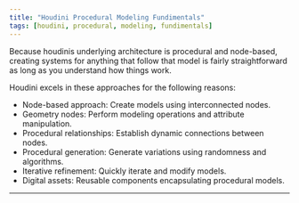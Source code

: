 ```yaml
---
title: "Houdini Procedural Modeling Fundimentals"
tags: [houdini, procedural, modeling, fundimentals]
---
```


Because houdinis underlying architecture is procedural and node-based, creating systems for anything that follow that model is fairly straightforward as long as you understand how things work.

Houdini excels in these approaches for the following reasons:

-   Node-based approach: Create models using interconnected nodes.
-   Geometry nodes: Perform modeling operations and attribute manipulation.
-   Procedural relationships: Establish dynamic connections between nodes.
-   Procedural generation: Generate variations using randomness and algorithms.
-   Iterative refinement: Quickly iterate and modify models.
-   Digital assets: Reusable components encapsulating procedural models.

---

